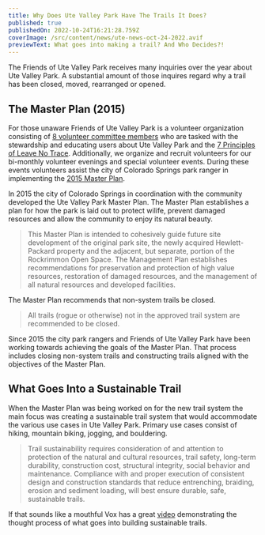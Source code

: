 ```yaml
---
title: Why Does Ute Valley Park Have The Trails It Does?
published: true
publishedOn: 2022-10-24T16:21:28.759Z
coverImage: /src/content/news/ute-news-oct-24-2022.avif
previewText: What goes into making a trail? And Who Decides?!
---
```


The Friends of Ute Valley Park receives many inquiries over the year about Ute Valley Park. A substantial amount of those inquires regard why a trail has been closed, moved, rearranged or opened.

## The Master Plan (2015)

For those unaware Friends of Ute Valley Park is a volunteer organization consisting of [8 volunteer committee members](https://www.friendsofutevalleypark.com/about/) who are tasked with the stewardship and educating users about Ute Valley Park and the [7 Principles of Leave No Trace](https://lnt.org/why/7-principles/). Additionally, we organize and recruit volunteers for our bi-monthly volunteer evenings and special volunteer events. During these events volunteers assist the city of Colorado Springs park ranger in implementing the [2015 Master Plan](https://coloradosprings.gov/sites/default/files/parks_recreation_and_cultural_services/parks/15.03.12_ute_mmp.pdf).

In 2015 the city of Colorado Springs in coordination with the community developed the Ute Valley Park Master Plan. The Master Plan establishes a plan for how the park is laid out to protect wilife, prevent damaged resources and allow the community to enjoy its natural beauty.

> This Master Plan is intended to cohesively guide future site development of the original park site, the newly acquired Hewlett-Packard property and the adjacent, but separate, portion of the Rockrimmon Open Space. The Management Plan establishes recommendations for preservation and protection of high value resources, restoration of damaged resources, and the management of all natural resources and developed facilities.

The Master Plan recommends that non-system trails be closed.

> All trails (rogue or otherwise) not in the approved trail system are recommended to be closed.

Since 2015 the city park rangers and Friends of Ute Valley Park have been working towards achieving the goals of the Master Plan. That process includes closing non-system trails and constructing trails aligned with the objectives of the Master Plan.

## What Goes Into a Sustainable Trail

When the Master Plan was being worked on for the new trail system the main focus was creating a sustainable trail system that would accommodate the various use cases in Ute Valley Park. Primary use cases consist of hiking, mountain biking, jogging, and bouldering.

> Trail sustainability requires consideration of and attention to protection of the natural and cultural resources, trail safety, long-term durability, construction cost, structural integrity, social behavior and maintenance. Compliance with and proper execution of consistent design and construction standards that reduce entrenching, braiding, erosion and sediment loading, will best ensure durable, safe, sustainable trails.

If that sounds like a mouthful Vox has a great [video](https://www.youtube.com/watch?v=oFIdIVngeYA) demonstrating the thought process of what goes into building sustainable trails.
